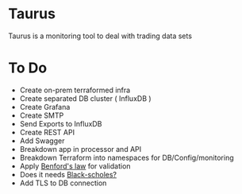 # Taurus
Taurus is a monitoring tool to deal with trading data sets

# 

# To Do

- Create on-prem terraformed infra
- Create separated DB cluster ( InfluxDB )
- Create Grafana
- Create SMTP 
- Send Exports to InfluxDB
- Create REST API
- Add Swagger
- Breakdown app in processor and API
- Breakdown Terraform into namespaces for DB/Config/monitoring
- Apply [Benford's law](https://en.wikipedia.org/wiki/Benford%27s_law) for validation
- Does it needs [Black-scholes?](https://en.wikipedia.org/wiki/Black%E2%80%93Scholes_model)
- Add TLS to DB connection


